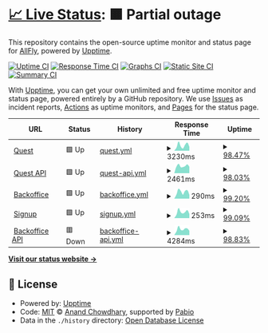 # [📈 Live Status](https://status.allflyquest.com): <!--live status--> **🟧 Partial outage**

This repository contains the open-source uptime monitor and status page for [AllFly](allfly.io), powered by [Upptime](https://github.com/upptime/upptime).

[![Uptime CI](https://github.com/travelallfly/quest-upptime-prod/workflows/Uptime%20CI/badge.svg)](https://github.com/travelallfly/quest-upptime-prod/actions?query=workflow%3A%22Uptime+CI%22)
[![Response Time CI](https://github.com/travelallfly/quest-upptime-prod/workflows/Response%20Time%20CI/badge.svg)](https://github.com/travelallfly/quest-upptime-prod/actions?query=workflow%3A%22Response+Time+CI%22)
[![Graphs CI](https://github.com/travelallfly/quest-upptime-prod/workflows/Graphs%20CI/badge.svg)](https://github.com/travelallfly/quest-upptime-prod/actions?query=workflow%3A%22Graphs+CI%22)
[![Static Site CI](https://github.com/travelallfly/quest-upptime-prod/workflows/Static%20Site%20CI/badge.svg)](https://github.com/travelallfly/quest-upptime-prod/actions?query=workflow%3A%22Static+Site+CI%22)
[![Summary CI](https://github.com/travelallfly/quest-upptime-prod/workflows/Summary%20CI/badge.svg)](https://github.com/travelallfly/quest-upptime-prod/actions?query=workflow%3A%22Summary+CI%22)

With [Upptime](https://upptime.js.org), you can get your own unlimited and free uptime monitor and status page, powered entirely by a GitHub repository. We use [Issues](https://github.com/travelallfly/quest-upptime-prod/issues) as incident reports, [Actions](https://github.com/travelallfly/quest-upptime-prod/actions) as uptime monitors, and [Pages](https://status.allflyquest.com) for the status page.

<!--start: status pages-->
<!-- This summary is generated by Upptime (https://github.com/upptime/upptime) -->
<!-- Do not edit this manually, your changes will be overwritten -->
<!-- prettier-ignore -->
| URL | Status | History | Response Time | Uptime |
| --- | ------ | ------- | ------------- | ------ |
| <img alt="" src="https://icons.duckduckgo.com/ip3/test.allflyquest.com.ico" height="13"> [Quest](https://test.allflyquest.com) | 🟩 Up | [quest.yml](https://github.com/travelallfly/quest-upptime-prod/commits/HEAD/history/quest.yml) | <details><summary><img alt="Response time graph" src="./graphs/quest/response-time-week.png" height="20"> 3230ms</summary><br><a href="https://status.allflyquest.com/history/quest"><img alt="Response time 577" src="https://img.shields.io/endpoint?url=https%3A%2F%2Fraw.githubusercontent.com%2Ftravelallfly%2Fquest-upptime-prod%2FHEAD%2Fapi%2Fquest%2Fresponse-time.json"></a><br><a href="https://status.allflyquest.com/history/quest"><img alt="24-hour response time 8948" src="https://img.shields.io/endpoint?url=https%3A%2F%2Fraw.githubusercontent.com%2Ftravelallfly%2Fquest-upptime-prod%2FHEAD%2Fapi%2Fquest%2Fresponse-time-day.json"></a><br><a href="https://status.allflyquest.com/history/quest"><img alt="7-day response time 3230" src="https://img.shields.io/endpoint?url=https%3A%2F%2Fraw.githubusercontent.com%2Ftravelallfly%2Fquest-upptime-prod%2FHEAD%2Fapi%2Fquest%2Fresponse-time-week.json"></a><br><a href="https://status.allflyquest.com/history/quest"><img alt="30-day response time 1239" src="https://img.shields.io/endpoint?url=https%3A%2F%2Fraw.githubusercontent.com%2Ftravelallfly%2Fquest-upptime-prod%2FHEAD%2Fapi%2Fquest%2Fresponse-time-month.json"></a><br><a href="https://status.allflyquest.com/history/quest"><img alt="1-year response time 577" src="https://img.shields.io/endpoint?url=https%3A%2F%2Fraw.githubusercontent.com%2Ftravelallfly%2Fquest-upptime-prod%2FHEAD%2Fapi%2Fquest%2Fresponse-time-year.json"></a></details> | <details><summary><a href="https://status.allflyquest.com/history/quest">98.47%</a></summary><a href="https://status.allflyquest.com/history/quest"><img alt="All-time uptime 99.93%" src="https://img.shields.io/endpoint?url=https%3A%2F%2Fraw.githubusercontent.com%2Ftravelallfly%2Fquest-upptime-prod%2FHEAD%2Fapi%2Fquest%2Fuptime.json"></a><br><a href="https://status.allflyquest.com/history/quest"><img alt="24-hour uptime 89.29%" src="https://img.shields.io/endpoint?url=https%3A%2F%2Fraw.githubusercontent.com%2Ftravelallfly%2Fquest-upptime-prod%2FHEAD%2Fapi%2Fquest%2Fuptime-day.json"></a><br><a href="https://status.allflyquest.com/history/quest"><img alt="7-day uptime 98.47%" src="https://img.shields.io/endpoint?url=https%3A%2F%2Fraw.githubusercontent.com%2Ftravelallfly%2Fquest-upptime-prod%2FHEAD%2Fapi%2Fquest%2Fuptime-week.json"></a><br><a href="https://status.allflyquest.com/history/quest"><img alt="30-day uptime 99.65%" src="https://img.shields.io/endpoint?url=https%3A%2F%2Fraw.githubusercontent.com%2Ftravelallfly%2Fquest-upptime-prod%2FHEAD%2Fapi%2Fquest%2Fuptime-month.json"></a><br><a href="https://status.allflyquest.com/history/quest"><img alt="1-year uptime 99.93%" src="https://img.shields.io/endpoint?url=https%3A%2F%2Fraw.githubusercontent.com%2Ftravelallfly%2Fquest-upptime-prod%2FHEAD%2Fapi%2Fquest%2Fuptime-year.json"></a></details>
| <img alt="" src="https://icons.duckduckgo.com/ip3/test.allflyquest.com.ico" height="13"> [Quest API](https://test.allflyquest.com/api/version) | 🟩 Up | [quest-api.yml](https://github.com/travelallfly/quest-upptime-prod/commits/HEAD/history/quest-api.yml) | <details><summary><img alt="Response time graph" src="./graphs/quest-api/response-time-week.png" height="20"> 2461ms</summary><br><a href="https://status.allflyquest.com/history/quest-api"><img alt="Response time 288" src="https://img.shields.io/endpoint?url=https%3A%2F%2Fraw.githubusercontent.com%2Ftravelallfly%2Fquest-upptime-prod%2FHEAD%2Fapi%2Fquest-api%2Fresponse-time.json"></a><br><a href="https://status.allflyquest.com/history/quest-api"><img alt="24-hour response time 5259" src="https://img.shields.io/endpoint?url=https%3A%2F%2Fraw.githubusercontent.com%2Ftravelallfly%2Fquest-upptime-prod%2FHEAD%2Fapi%2Fquest-api%2Fresponse-time-day.json"></a><br><a href="https://status.allflyquest.com/history/quest-api"><img alt="7-day response time 2461" src="https://img.shields.io/endpoint?url=https%3A%2F%2Fraw.githubusercontent.com%2Ftravelallfly%2Fquest-upptime-prod%2FHEAD%2Fapi%2Fquest-api%2Fresponse-time-week.json"></a><br><a href="https://status.allflyquest.com/history/quest-api"><img alt="30-day response time 893" src="https://img.shields.io/endpoint?url=https%3A%2F%2Fraw.githubusercontent.com%2Ftravelallfly%2Fquest-upptime-prod%2FHEAD%2Fapi%2Fquest-api%2Fresponse-time-month.json"></a><br><a href="https://status.allflyquest.com/history/quest-api"><img alt="1-year response time 288" src="https://img.shields.io/endpoint?url=https%3A%2F%2Fraw.githubusercontent.com%2Ftravelallfly%2Fquest-upptime-prod%2FHEAD%2Fapi%2Fquest-api%2Fresponse-time-year.json"></a></details> | <details><summary><a href="https://status.allflyquest.com/history/quest-api">98.03%</a></summary><a href="https://status.allflyquest.com/history/quest-api"><img alt="All-time uptime 99.91%" src="https://img.shields.io/endpoint?url=https%3A%2F%2Fraw.githubusercontent.com%2Ftravelallfly%2Fquest-upptime-prod%2FHEAD%2Fapi%2Fquest-api%2Fuptime.json"></a><br><a href="https://status.allflyquest.com/history/quest-api"><img alt="24-hour uptime 86.23%" src="https://img.shields.io/endpoint?url=https%3A%2F%2Fraw.githubusercontent.com%2Ftravelallfly%2Fquest-upptime-prod%2FHEAD%2Fapi%2Fquest-api%2Fuptime-day.json"></a><br><a href="https://status.allflyquest.com/history/quest-api"><img alt="7-day uptime 98.03%" src="https://img.shields.io/endpoint?url=https%3A%2F%2Fraw.githubusercontent.com%2Ftravelallfly%2Fquest-upptime-prod%2FHEAD%2Fapi%2Fquest-api%2Fuptime-week.json"></a><br><a href="https://status.allflyquest.com/history/quest-api"><img alt="30-day uptime 99.55%" src="https://img.shields.io/endpoint?url=https%3A%2F%2Fraw.githubusercontent.com%2Ftravelallfly%2Fquest-upptime-prod%2FHEAD%2Fapi%2Fquest-api%2Fuptime-month.json"></a><br><a href="https://status.allflyquest.com/history/quest-api"><img alt="1-year uptime 99.91%" src="https://img.shields.io/endpoint?url=https%3A%2F%2Fraw.githubusercontent.com%2Ftravelallfly%2Fquest-upptime-prod%2FHEAD%2Fapi%2Fquest-api%2Fuptime-year.json"></a></details>
| <img alt="" src="https://icons.duckduckgo.com/ip3/backoffice.allflyquest.com.ico" height="13"> [Backoffice](https://backoffice.allflyquest.com) | 🟩 Up | [backoffice.yml](https://github.com/travelallfly/quest-upptime-prod/commits/HEAD/history/backoffice.yml) | <details><summary><img alt="Response time graph" src="./graphs/backoffice/response-time-week.png" height="20"> 290ms</summary><br><a href="https://status.allflyquest.com/history/backoffice"><img alt="Response time 316" src="https://img.shields.io/endpoint?url=https%3A%2F%2Fraw.githubusercontent.com%2Ftravelallfly%2Fquest-upptime-prod%2FHEAD%2Fapi%2Fbackoffice%2Fresponse-time.json"></a><br><a href="https://status.allflyquest.com/history/backoffice"><img alt="24-hour response time 252" src="https://img.shields.io/endpoint?url=https%3A%2F%2Fraw.githubusercontent.com%2Ftravelallfly%2Fquest-upptime-prod%2FHEAD%2Fapi%2Fbackoffice%2Fresponse-time-day.json"></a><br><a href="https://status.allflyquest.com/history/backoffice"><img alt="7-day response time 290" src="https://img.shields.io/endpoint?url=https%3A%2F%2Fraw.githubusercontent.com%2Ftravelallfly%2Fquest-upptime-prod%2FHEAD%2Fapi%2Fbackoffice%2Fresponse-time-week.json"></a><br><a href="https://status.allflyquest.com/history/backoffice"><img alt="30-day response time 327" src="https://img.shields.io/endpoint?url=https%3A%2F%2Fraw.githubusercontent.com%2Ftravelallfly%2Fquest-upptime-prod%2FHEAD%2Fapi%2Fbackoffice%2Fresponse-time-month.json"></a><br><a href="https://status.allflyquest.com/history/backoffice"><img alt="1-year response time 316" src="https://img.shields.io/endpoint?url=https%3A%2F%2Fraw.githubusercontent.com%2Ftravelallfly%2Fquest-upptime-prod%2FHEAD%2Fapi%2Fbackoffice%2Fresponse-time-year.json"></a></details> | <details><summary><a href="https://status.allflyquest.com/history/backoffice">99.20%</a></summary><a href="https://status.allflyquest.com/history/backoffice"><img alt="All-time uptime 99.96%" src="https://img.shields.io/endpoint?url=https%3A%2F%2Fraw.githubusercontent.com%2Ftravelallfly%2Fquest-upptime-prod%2FHEAD%2Fapi%2Fbackoffice%2Fuptime.json"></a><br><a href="https://status.allflyquest.com/history/backoffice"><img alt="24-hour uptime 94.40%" src="https://img.shields.io/endpoint?url=https%3A%2F%2Fraw.githubusercontent.com%2Ftravelallfly%2Fquest-upptime-prod%2FHEAD%2Fapi%2Fbackoffice%2Fuptime-day.json"></a><br><a href="https://status.allflyquest.com/history/backoffice"><img alt="7-day uptime 99.20%" src="https://img.shields.io/endpoint?url=https%3A%2F%2Fraw.githubusercontent.com%2Ftravelallfly%2Fquest-upptime-prod%2FHEAD%2Fapi%2Fbackoffice%2Fuptime-week.json"></a><br><a href="https://status.allflyquest.com/history/backoffice"><img alt="30-day uptime 99.82%" src="https://img.shields.io/endpoint?url=https%3A%2F%2Fraw.githubusercontent.com%2Ftravelallfly%2Fquest-upptime-prod%2FHEAD%2Fapi%2Fbackoffice%2Fuptime-month.json"></a><br><a href="https://status.allflyquest.com/history/backoffice"><img alt="1-year uptime 99.96%" src="https://img.shields.io/endpoint?url=https%3A%2F%2Fraw.githubusercontent.com%2Ftravelallfly%2Fquest-upptime-prod%2FHEAD%2Fapi%2Fbackoffice%2Fuptime-year.json"></a></details>
| <img alt="" src="https://icons.duckduckgo.com/ip3/signup.allflyquest.com.ico" height="13"> [Signup](https://signup.allflyquest.com) | 🟩 Up | [signup.yml](https://github.com/travelallfly/quest-upptime-prod/commits/HEAD/history/signup.yml) | <details><summary><img alt="Response time graph" src="./graphs/signup/response-time-week.png" height="20"> 253ms</summary><br><a href="https://status.allflyquest.com/history/signup"><img alt="Response time 323" src="https://img.shields.io/endpoint?url=https%3A%2F%2Fraw.githubusercontent.com%2Ftravelallfly%2Fquest-upptime-prod%2FHEAD%2Fapi%2Fsignup%2Fresponse-time.json"></a><br><a href="https://status.allflyquest.com/history/signup"><img alt="24-hour response time 139" src="https://img.shields.io/endpoint?url=https%3A%2F%2Fraw.githubusercontent.com%2Ftravelallfly%2Fquest-upptime-prod%2FHEAD%2Fapi%2Fsignup%2Fresponse-time-day.json"></a><br><a href="https://status.allflyquest.com/history/signup"><img alt="7-day response time 253" src="https://img.shields.io/endpoint?url=https%3A%2F%2Fraw.githubusercontent.com%2Ftravelallfly%2Fquest-upptime-prod%2FHEAD%2Fapi%2Fsignup%2Fresponse-time-week.json"></a><br><a href="https://status.allflyquest.com/history/signup"><img alt="30-day response time 323" src="https://img.shields.io/endpoint?url=https%3A%2F%2Fraw.githubusercontent.com%2Ftravelallfly%2Fquest-upptime-prod%2FHEAD%2Fapi%2Fsignup%2Fresponse-time-month.json"></a><br><a href="https://status.allflyquest.com/history/signup"><img alt="1-year response time 323" src="https://img.shields.io/endpoint?url=https%3A%2F%2Fraw.githubusercontent.com%2Ftravelallfly%2Fquest-upptime-prod%2FHEAD%2Fapi%2Fsignup%2Fresponse-time-year.json"></a></details> | <details><summary><a href="https://status.allflyquest.com/history/signup">99.09%</a></summary><a href="https://status.allflyquest.com/history/signup"><img alt="All-time uptime 99.96%" src="https://img.shields.io/endpoint?url=https%3A%2F%2Fraw.githubusercontent.com%2Ftravelallfly%2Fquest-upptime-prod%2FHEAD%2Fapi%2Fsignup%2Fuptime.json"></a><br><a href="https://status.allflyquest.com/history/signup"><img alt="24-hour uptime 93.60%" src="https://img.shields.io/endpoint?url=https%3A%2F%2Fraw.githubusercontent.com%2Ftravelallfly%2Fquest-upptime-prod%2FHEAD%2Fapi%2Fsignup%2Fuptime-day.json"></a><br><a href="https://status.allflyquest.com/history/signup"><img alt="7-day uptime 99.09%" src="https://img.shields.io/endpoint?url=https%3A%2F%2Fraw.githubusercontent.com%2Ftravelallfly%2Fquest-upptime-prod%2FHEAD%2Fapi%2Fsignup%2Fuptime-week.json"></a><br><a href="https://status.allflyquest.com/history/signup"><img alt="30-day uptime 99.79%" src="https://img.shields.io/endpoint?url=https%3A%2F%2Fraw.githubusercontent.com%2Ftravelallfly%2Fquest-upptime-prod%2FHEAD%2Fapi%2Fsignup%2Fuptime-month.json"></a><br><a href="https://status.allflyquest.com/history/signup"><img alt="1-year uptime 99.96%" src="https://img.shields.io/endpoint?url=https%3A%2F%2Fraw.githubusercontent.com%2Ftravelallfly%2Fquest-upptime-prod%2FHEAD%2Fapi%2Fsignup%2Fuptime-year.json"></a></details>
| <img alt="" src="https://icons.duckduckgo.com/ip3/backoffice.allflyquest.com.ico" height="13"> [Backoffice API](https://backoffice.allflyquest.com/api/version) | 🟥 Down | [backoffice-api.yml](https://github.com/travelallfly/quest-upptime-prod/commits/HEAD/history/backoffice-api.yml) | <details><summary><img alt="Response time graph" src="./graphs/backoffice-api/response-time-week.png" height="20"> 4284ms</summary><br><a href="https://status.allflyquest.com/history/backoffice-api"><img alt="Response time 393" src="https://img.shields.io/endpoint?url=https%3A%2F%2Fraw.githubusercontent.com%2Ftravelallfly%2Fquest-upptime-prod%2FHEAD%2Fapi%2Fbackoffice-api%2Fresponse-time.json"></a><br><a href="https://status.allflyquest.com/history/backoffice-api"><img alt="24-hour response time 8486" src="https://img.shields.io/endpoint?url=https%3A%2F%2Fraw.githubusercontent.com%2Ftravelallfly%2Fquest-upptime-prod%2FHEAD%2Fapi%2Fbackoffice-api%2Fresponse-time-day.json"></a><br><a href="https://status.allflyquest.com/history/backoffice-api"><img alt="7-day response time 4284" src="https://img.shields.io/endpoint?url=https%3A%2F%2Fraw.githubusercontent.com%2Ftravelallfly%2Fquest-upptime-prod%2FHEAD%2Fapi%2Fbackoffice-api%2Fresponse-time-week.json"></a><br><a href="https://status.allflyquest.com/history/backoffice-api"><img alt="30-day response time 1528" src="https://img.shields.io/endpoint?url=https%3A%2F%2Fraw.githubusercontent.com%2Ftravelallfly%2Fquest-upptime-prod%2FHEAD%2Fapi%2Fbackoffice-api%2Fresponse-time-month.json"></a><br><a href="https://status.allflyquest.com/history/backoffice-api"><img alt="1-year response time 393" src="https://img.shields.io/endpoint?url=https%3A%2F%2Fraw.githubusercontent.com%2Ftravelallfly%2Fquest-upptime-prod%2FHEAD%2Fapi%2Fbackoffice-api%2Fresponse-time-year.json"></a></details> | <details><summary><a href="https://status.allflyquest.com/history/backoffice-api">98.83%</a></summary><a href="https://status.allflyquest.com/history/backoffice-api"><img alt="All-time uptime 99.95%" src="https://img.shields.io/endpoint?url=https%3A%2F%2Fraw.githubusercontent.com%2Ftravelallfly%2Fquest-upptime-prod%2FHEAD%2Fapi%2Fbackoffice-api%2Fuptime.json"></a><br><a href="https://status.allflyquest.com/history/backoffice-api"><img alt="24-hour uptime 91.82%" src="https://img.shields.io/endpoint?url=https%3A%2F%2Fraw.githubusercontent.com%2Ftravelallfly%2Fquest-upptime-prod%2FHEAD%2Fapi%2Fbackoffice-api%2Fuptime-day.json"></a><br><a href="https://status.allflyquest.com/history/backoffice-api"><img alt="7-day uptime 98.83%" src="https://img.shields.io/endpoint?url=https%3A%2F%2Fraw.githubusercontent.com%2Ftravelallfly%2Fquest-upptime-prod%2FHEAD%2Fapi%2Fbackoffice-api%2Fuptime-week.json"></a><br><a href="https://status.allflyquest.com/history/backoffice-api"><img alt="30-day uptime 99.73%" src="https://img.shields.io/endpoint?url=https%3A%2F%2Fraw.githubusercontent.com%2Ftravelallfly%2Fquest-upptime-prod%2FHEAD%2Fapi%2Fbackoffice-api%2Fuptime-month.json"></a><br><a href="https://status.allflyquest.com/history/backoffice-api"><img alt="1-year uptime 99.95%" src="https://img.shields.io/endpoint?url=https%3A%2F%2Fraw.githubusercontent.com%2Ftravelallfly%2Fquest-upptime-prod%2FHEAD%2Fapi%2Fbackoffice-api%2Fuptime-year.json"></a></details>

<!--end: status pages-->

[**Visit our status website →**](https://status.allflyquest.com)

## 📄 License

- Powered by: [Upptime](https://github.com/upptime/upptime)
- Code: [MIT](./LICENSE) © [Anand Chowdhary](https://anandchowdhary.com), supported by [Pabio](https://pabio.com)
- Data in the `./history` directory: [Open Database License](https://opendatacommons.org/licenses/odbl/1-0/)
